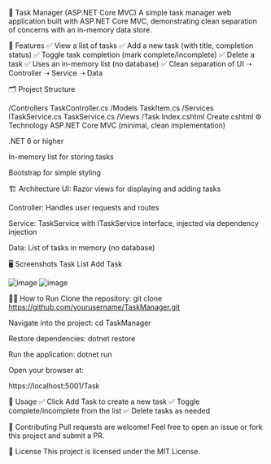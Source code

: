 📝 Task Manager (ASP.NET Core MVC)
A simple task manager web application built with ASP.NET Core MVC, demonstrating clean separation of concerns with an in-memory data store.

🚀 Features
✅ View a list of tasks
✅ Add a new task (with title, completion status)
✅ Toggle task completion (mark complete/incomplete)
✅ Delete a task
✅ Uses an in-memory list (no database)
✅ Clean separation of UI ➝ Controller ➝ Service ➝ Data

🗂️ Project Structure

/Controllers
    TaskController.cs
/Models
    TaskItem.cs
/Services
    ITaskService.cs
    TaskService.cs
/Views
    /Task
        Index.cshtml
        Create.cshtml
⚙️ Technology
ASP.NET Core MVC (minimal, clean implementation)

.NET 6 or higher

In-memory list for storing tasks

Bootstrap for simple styling

🏗️ Architecture
UI: Razor views for displaying and adding tasks

Controller: Handles user requests and routes

Service: TaskService with ITaskService interface, injected via dependency injection

Data: List of tasks in memory (no database)

🖥️ Screenshots
Task List	Add Task

![image](https://github.com/user-attachments/assets/75842e39-7cd4-4e31-96cf-34e731603e44)
![image](https://github.com/user-attachments/assets/7247eb21-a843-45bb-90d1-33ce6766c23d)



🏃‍♂️ How to Run
Clone the repository:
git clone https://github.com/yourusername/TaskManager.git


Navigate into the project:
cd TaskManager

Restore dependencies:
dotnet restore

Run the application:
dotnet run

Open your browser at:

https://localhost:5001/Task

🔨 Usage
✅ Click Add Task to create a new task
✅ Toggle complete/incomplete from the list
✅ Delete tasks as needed

🤝 Contributing
Pull requests are welcome! Feel free to open an issue or fork this project and submit a PR.

📄 License
This project is licensed under the MIT License.
